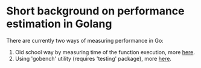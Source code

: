 # Short background on performance estimation in Golang
There are currently two ways of measuring performance in Go:
1. Old school way by measuring time of the function execution,
more [here](https://yourbasic.org/golang/measure-execution-time/).
2. Using 'gobench' utility (requires 'testing' package),
more [here](https://blog.logrocket.com/benchmarking-golang-improve-function-performance/).
